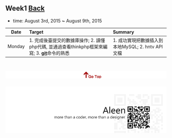 ## Week1	[Back](./../summary.md)

* time: August 3rd, 2015 **~** August 9th, 2015

Date|Target|Summary
:-----:|:------|:--------
Monday|1. 完成後臺提交的數據庫操作; 2. 讀懂php代碼, 並通過查看thinkphp框架來編寫; 3. [**git**](./../../git/git.md)命令的熟悉|1. 成功實現把數據插入到本地MySQL; 2. hntv API文檔
 

<a href="#" style="left:200px;"><img src="./../../pic/gotop.png"></a>
=====
<a href="http://aleen42.github.io/" target="_blank" ><img src="./../../pic/tail.gif"></a>
